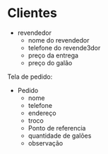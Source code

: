 # Clientes


- revendedor
   - nome do revendedor
   - telefone do revende3dor
   - preço da entrega
   - preço do galão

Tela de pedido:

- Pedido 
  - nome
  - telefone
  - endereço
  - troco
  - Ponto de referencia
  - quantidade de galões
  - observação

   
